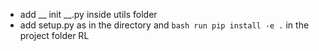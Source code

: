 - add __ init __.py inside utils folder
- add setup.py as in the directory and ```bash run pip install -e .``` in the project folder RL
